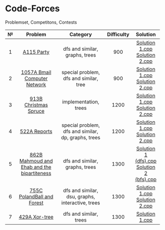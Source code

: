 # Code-Forces
Problemset, Competitons, Contests

№|Problem|Category|Difficulty|Solution
:-:|:-:|:-:|:-:|:-:
1|[A115 Party](https://github.com/andy489/Code-Forces/blob/master/PROBLEMSET/115A%20Party.pdf)|dfs and similar, graphs, trees|900|[Solution 1.cpp](https://github.com/andy489/Code-Forces/blob/master/PROBLEMSET/115A%20Party%20S1.cpp)<br>[Solution 2.cpp](https://github.com/andy489/Code-Forces/blob/master/PROBLEMSET/115A%20Party%20S2.cpp)
2|[1057A Bmail Computer Network](https://github.com/andy489/Code-Forces/blob/master/PROBLEMSET/1057A%20Bmail%20Computer%20Network.pdf)|special problem, dfs and similar, tree|900|[Solution 1.cpp](https://github.com/andy489/Code-Forces/blob/master/PROBLEMSET/1057A%20Bmail%20Computer%20Network%20S1.cpp)<br>[Solution 2.cpp](https://github.com/andy489/Code-Forces/blob/master/PROBLEMSET/1057A%20Bmail%20Computer%20Network%20S2.cpp)
3|[913B Christmas Spruce](https://github.com/andy489/Code-Forces/blob/master/PROBLEMSET/913B%20Christmas%20Spruce.pdf)|implementation, trees|1200|[Solution 1.cpp](https://github.com/andy489/Code-Forces/blob/master/PROBLEMSET/913B%20Christmas%20Spruce%20S1.cpp)<br>[Solution 2.cpp](https://github.com/andy489/Code-Forces/blob/master/PROBLEMSET/913B%20Christmas%20Spruce%20S2.cpp)
4|[522A Reports](https://github.com/andy489/Code-Forces/blob/master/PROBLEMSET/522A%20Reports.pdf)|special problem, dfs and similar, dp, graphs, trees|1200|[Solution 1.cpp](https://github.com/andy489/Code-Forces/blob/master/PROBLEMSET/522A%20Reports%20S1.cpp)<br>[Solution 2.cpp](https://github.com/andy489/Code-Forces/blob/master/PROBLEMSET/522A%20Reports%20S2.cpp)
5|[862B Mahmoud and Ehab and the bipartiteness](https://github.com/andy489/Code-Forces/blob/master/PROBLEMSET/862B%20Mahmoud%20and%20Ehab%20and%20the%20bipartiteness.pdf)|dfs and similar, graphs, trees|1300|[Solution 1 (dfs).cpp](https://github.com/andy489/Code-Forces/blob/master/PROBLEMSET/862B%20Mahmoud%20and%20Ehab%20and%20the%20bipartiteness%20S1.cpp)<br>[Solution 2 (bfs).cpp](https://github.com/andy489/Code-Forces/blob/master/PROBLEMSET/862B%20Mahmoud%20and%20Ehab%20and%20the%20bipartiteness%20S2.cpp)
6|[755C PolandBall and Forest]()|dfs and similar, dsu, graphs, interactive, trees|1300|[Solution 1.cpp](https://github.com/andy489/Code-Forces/blob/master/PROBLEMSET/755C%20PolandBall%20and%20Forest%20S1.cpp)<br>[Solution 2.cpp](https://github.com/andy489/Code-Forces/blob/master/PROBLEMSET/755C%20PolandBall%20and%20Forest%20S2.cpp)
7|[429A Xor-tree](https://github.com/andy489/Code-Forces/blob/master/PROBLEMSET/429A%20Xor-tree.pdf)|dfs and similar, trees|1300|[Solution 1.cpp](https://github.com/andy489/Code-Forces/blob/master/PROBLEMSET/429A%20Xor-tree%20S1.cpp)
